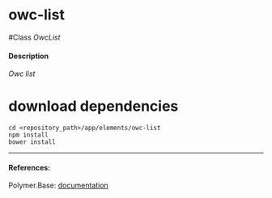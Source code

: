 owc-list
=========


#Class
*OwcList*

#### Description
*Owc list*

# download dependencies
```
cd <repository_path>/app/elements/owc-list
npm install
bower install
```

____________
#### References:
Polymer.Base: [documentation](http://polymer.github.io/polymer/)



